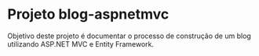 # Projeto blog-aspnetmvc
Objetivo deste projeto é documentar o processo de construção de um blog utilizando ASP.NET MVC e Entity Framework.
